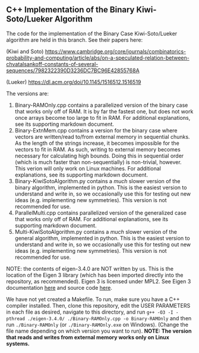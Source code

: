 ## C++ Implementation of the Binary Kiwi-Soto/Lueker Algorithm
The code for the implementation of the Binary Case Kiwi-Soto/Lueker algorithm are held in this branch.
See their papers here:

(Kiwi and Soto) https://www.cambridge.org/core/journals/combinatorics-probability-and-computing/article/abs/on-a-speculated-relation-between-chvatalsankoff-constants-of-several-sequences/7982322390D3236DC7BC96E42855768A

(Lueker) https://dl.acm.org/doi/10.1145/1516512.1516519


The versions are:
1. Binary-RAMOnly.cpp contains a parallelized version of the binary case that works only off of RAM. It is by far the fastest one, but does not work once arrays become too large to fit in RAM. For additional explanations, see its supporting markdown document.
2. Binary-ExtnMem.cpp contains a version for the binary case where vectors are written/read to/from external memory in sequential chunks. As the length of the strings increase, it becomes impossible for the vectors to fit in RAM. As such, writing to external memory becomes necessary for calculating high bounds. Doing this in sequential order (which is much faster than non-sequentially) is non-trivial, however. This verion will only work on Linux machines. For additional explanations, see its supporting markdown document.
3. Binary-KiwiSotoAlgorithm.py contains a *much* slower version of the binary algorithm, implemented in python. This is the easiest version to understand and write in, so we occasionally use this for testing out new ideas (e.g. implementing new symmetries). This version is not recommended for use.
4. ParallelMulti.cpp contains parallelized version of the generalized case that works only off of RAM. For additional explanations, see its supporting markdown document.
5. Multi-KiwiSotoAlgorithm.py contains a *much* slower version of the general algorithm, implemented in python. This is the easiest version to understand and write in, so we occasionally use this for testing out new ideas (e.g. implementing new symmetries). This version is not recommended for use.

NOTE: the contents of eigen-3.4.0 are NOT written by us. This is the location of the Eigen 3 library (which has been imported directly into the repository, as recommended). Eigen 3 is licensed under MPL2. See Eigen 3 documentation [here](https://eigen.tuxfamily.org/index) and source code [here](https://gitlab.com/libeigen/eigen).


We have not yet created a Makefile. To run, make sure you have a C++ compiler installed. Then, clone this repository, edit the USER PARAMETERS in each file as desired, navigate to this directory, and run `g++ -O3 -I -pthread ./eigen-3.4.0/ ./Binary-RAMOnly.cpp -o Binary-RAMOnly` and then run `./Binary-RAMOnly` (or `./Binary-RAMOnly.exe` on Windows). (Change the file name depending on which version you want to run).
**NOTE: The version that reads and writes from external memory works only on Linux systems.**
